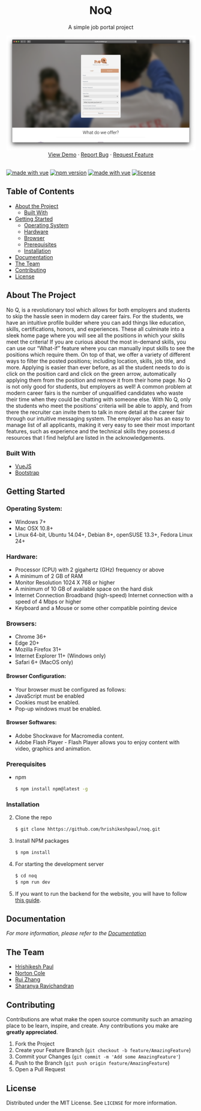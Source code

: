 
<p align="center">
  <h1 align="center">NoQ</h1>
  <p align="center">A simple job portal project</p>
</p>


<p align="center">

</p>
<p align="center">
<img src="public/three.png" alt="Logo">
    <a href="https://noq-client.herokuapp.com/">View Demo</a>
    ·
    <a href="https://github.com/hrishikeshpaul/noq/issues">Report Bug</a>
    ·
    <a href="https://github.com/hrishikeshpaul/noq/issues">Request Feature</a>
    <br />
    <br />
</p>

[![made with vue](https://img.shields.io/badge/building-passing-brightgreen?style=flat-square&logo=appveyor)](https://img.shields.io/badge/building-passing-brightgreen?style=flat-square&logo=appveyor)
[![npm version](https://img.shields.io/badge/npm-6.14-orange?style=flat&logo=appveyor)](https://github.com/npm/cli)
[![made with vue](https://img.shields.io/badge/made%20with-vue-brightgreen)](https://img.shields.io/badge/made%20with-vue-brightgreen)
[![license](https://img.shields.io/github/license/hrishikeshpaul/portfolio-template?style=flat&logo=appveyor)](https://github.com/hrishikeshpaul/portfolio-template/blob/master/LICENSE) 


<!-- TABLE OF CONTENTS -->
## Table of Contents

* [About the Project](#about-the-project)
  * [Built With](#built-with)
* [Getting Started](#getting-started)
  * [Operating System](#operating-system)
  * [Hardware](#hardware)
  * [Browser](#browser)
  * [Prerequisites](#prerequisites)
  * [Installation](#installation)
* [Documentation](#documentation)
* [The Team](#the-team)
* [Contributing](#contributing)
* [License](#license)



<!-- ABOUT THE PROJECT -->
## About The Project

No Q, is a revolutionary tool which allows for both employers and students to skip the hassle seen in modern day career fairs. For the students, we have an intuitive profile builder where you can add things like education, skills, certifications, honors, and experiences. These all culminate into a sleek home page where you will see all the positions in which your skills meet the criteria! If you are curious about the most in-demand skills, you can use our “What-if” feature where you can manually input skills to see the positions which require them. On top of that, we offer a variety of different ways to filter the posted positions; including location, skills, job title, and more. Applying is easier than ever before, as all the student needs to do is click on the position card and click on the green arrow, automatically applying them from the position and remove it from their home page. No Q is not only good for students, but employers as well! A common problem at modern career fairs is the number of unqualified candidates who waste their time when they could be chatting with someone else. With No Q, only the students who meet the positions’ criteria will be able to apply, and from there the recruiter can invite them to talk in more detail at the career fair through our intuitive messaging system. The employer also has an easy to manage list of all applicants, making it very easy to see their most important features, such as experience and the technical skills they possess.d resources that I find helpful are listed in the acknowledgements.

### Built With
* [VueJS](https://vuejs.org/)
* [Bootstrap](https://getbootstrap.com)

## Getting Started

### Operating System:
 - Windows 7+
 - Mac OSX 10.8+
- Linux 64-bit, Ubuntu 14.04+, Debian 8+, openSUSE 13.3+, Fedora Linux 24+

### Hardware:
- Processor (CPU) with 2 gigahertz (GHz) frequency or above
- A minimum of 2 GB of RAM
- Monitor Resolution 1024 X 768 or higher
- A minimum of 10 GB of available space on the hard disk
- Internet Connection Broadband (high-speed) Internet connection with a speed of 4 Mbps or higher
- Keyboard and a Mouse or some other compatible pointing device

### Browsers:
- Chrome 36+
- Edge 20+
- Mozilla Firefox 31+
- Internet Explorer 11+ (Windows only)
- Safari 6+ (MacOS only)

#### Browser Configuration:
- Your browser must be configured as follows:
- JavaScript must be enabled
- Cookies must be enabled.
- Pop-up windows must be enabled.

#### Browser Softwares:
- Adobe Shockwave for Macromedia content.
- Adobe Flash Player - Flash Player allows you to enjoy content with video, graphics and animation.


### Prerequisites
* npm
   ```sh
   $ npm install npm@latest -g
   ```

### Installation

2. Clone the repo
   ```sh
   $ git clone hhttps://github.com/hrishikeshpaul/noq.git
   ```
3. Install NPM packages
   ```sh
   $ npm install
    ```
4. For starting the development server
   ```sh
   $ cd noq
   $ npm run dev
   ```
5. If you want to run the backend for the website, you will have to follow [this guide](https://github.com/hrishikeshpaul/noq-server).


<!-- USAGE EXAMPLES -->
## Documentation

_For more information, please refer to the [Documentation](https://github.com/hrishikeshpaul/noq/blob/master/public/Software%20Users%20Manual%20Template.pdf)_



<!-- CONTACT -->
## The Team
- [Hrishikesh Paul](https://github.com/hrishikeshpaul)
- [Norton Cole](https://github.com/colen81)
- [Rui Zhang](https://github.com/ruizhang0)
- [Sharanya Ravichandran](https://github.com/sharanya17410)

<!-- CONTRIBUTING -->
## Contributing

Contributions are what make the open source community such an amazing place to be learn, inspire, and create. Any contributions you make are **greatly appreciated**.

1. Fork the Project
2. Create your Feature Branch (`git checkout -b feature/AmazingFeature`)
3. Commit your Changes (`git commit -m 'Add some AmazingFeature'`)
4. Push to the Branch (`git push origin feature/AmazingFeature`)
5. Open a Pull Request

<!-- LICENSE -->
## License

Distributed under the MIT License. See `LICENSE` for more information.




